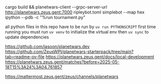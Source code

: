 cargo build && planetwars-client --grpc-server-url  http://planetwars.zeus.gent:7000 ripleybot.toml simplebot --map hex
ipython --pdb -c "%run tournament.py"

all python files in this repo have to be run by `uv run PYTHONSCRIPT`
first time running you must run `uv venv` to initialize the virtual env then `uv sync` to update dependencies

https://github.com/iasoon/planetwars.dev
https://github.com/ZeusWPI/planetwars-starterpack/tree/main?tab=readme-ov-file
https://planetwars.zeus.gent/docs/local-development
https://planetwars.zeus.gent/matches?before=2025-05-18T15%3A24%3A04.761857

https://mattermost.zeus.gent/zeus/channels/planetwars


